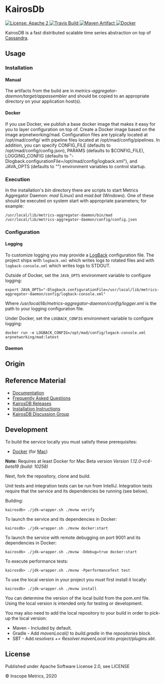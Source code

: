 KairosDb
========

<a href="https://raw.githubusercontent.com/InscopeMetrics/kairosdb/master/LICENSE">
    <img src="https://img.shields.io/hexpm/l/plug.svg"
         alt="License: Apache 2">
</a>
<a href="https://travis-ci.com/InscopeMetrics/kairodb">
    <img src="https://travis-ci.com/InscopeMetrics/kairosdb.svg?branch=master"
         alt="Travis Build">
</a>
<a href="http://search.maven.org/#search%7Cga%7C1%7Cg%3A%22io.inscopemetrics.kairosdb%22%20a%3A%22kairosdb%22">
    <img src="https://img.shields.io/maven-central/v/io.inscopemetrics.kairosdb/kairosdb.svg"
         alt="Maven Artifact">
</a>
<a href="https://hub.docker.com/r/inscopemetrics/kairosdb">
    <img src="https://img.shields.io/docker/pulls/inscopemetrics/kairosdb.svg" alt="Docker">
</a>

KairosDB is a fast distributed scalable time series abstraction on top of [Cassandra](https://cassandra.apache.org/).

Usage
-----

### Installation

#### Manual
The artifacts from the build are in *metrics-aggregator-daemon/target/appassembler* and should be copied to an
appropriate directory on your application host(s).

#### Docker
If you use Docker, we publish a base docker image that makes it easy for you to layer configuration on top of.  Create
a Docker image based on the image arpnetworking/mad.  Configuration files are typically located at /opt/mad/config/
with pipeline files located at /opt/mad/config/pipelines.  In addition, you can specify CONFIG_FILE (defaults to
/opt/mad/config/config.json), PARAMS (defaults to $CONFIG_FILE), LOGGING_CONFIG (defaults to
"-Dlogback.configurationFile=/opt/mad/config/logback.xml"), and JAVA_OPTS (defaults to "") environment variables to
control startup.

### Execution

In the installation's *bin* directory there are scripts to start Metrics Aggregator Daemon: *mad* (Linux) and
*mad.bat* (Windows).  One of these should be executed on system start with appropriate parameters; for example:

    /usr/local/lib/metrics-aggregator-daemon/bin/mad /usr/local/lib/metrics-aggregator-daemon/config/config.json

### Configuration

#### Logging

To customize logging you may provide a [LogBack](http://logback.qos.ch/) configuration file. The project ships with
`logback.xml` which writes logs to rotated files and with `logback-console.xml` which writes logs to STDOUT.

Outside of Docker, set the `JAVA_OPTS` environment variable to configure logging:

    export JAVA_OPTS="-Dlogback.configurationFile=/usr/local/lib/metrics-aggregator-daemon/config/logback-console.xml"

Where */usr/local/lib/metrics-aggregator-daemon/config/logger.xml* is the path to your logging configuration file.

Under Docker, set the `LOGBACK_CONFIG` environment variable to configure logging:

    docker run -e LOGBACK_CONFIG=/opt/mad/config/logack-console.xml arpnetworking/mad:latest

#### Daemon


Origin
-----

## Reference Material

* [Documentation](http://kairosdb.github.io/website/)
* [Frequently Asked Questions](https://github.com/kairosdb/kairosdb/wiki/Frequently-Asked-Questions)
* [KairosDB Releases](https://github.com/kairosdb/kairosdb/releases)
* [Installation Instructions](http://kairosdb.github.io/docs/build/html/GettingStarted.html)
* [KairosDB Discussion Group](https://groups.google.com/forum/#!forum/kairosdb-group)

Development
-----------

To build the service locally you must satisfy these prerequisites:
* [Docker](http://www.docker.com/) (for [Mac](https://docs.docker.com/docker-for-mac/))

__Note:__ Requires at least Docker for Mac Beta version _Version 1.12.0-rc4-beta19 (build: 10258)_

Next, fork the repository, clone and build.

Unit tests and integration tests can be run from IntelliJ. Integration tests
require that the service and its dependencies be running (see below).

Building:

    kairosdb> ./jdk-wrapper.sh ./mvnw verify

To launch the service and its dependencies in Docker:

    kairosdb> ./jdk-wrapper.sh ./mvnw docker:start

To launch the service with remote debugging on port 9001 and its dependencies in Docker:

    kairosdb> ./jdk-wrapper.sh ./mvnw -Ddebug=true docker:start

To execute performance tests:

    kairosdb> ./jdk-wrapper.sh ./mvnw -PperformanceTest test

To use the local version in your project you must first install it locally:

    kairosdb> ./jdk-wrapper.sh ./mvnw install

You can determine the version of the local build from the pom.xml file.  Using the local version is intended only for
testing or development.

You may also need to add the local repository to your build in order to pick-up the local version:

* Maven - Included by default.
* Gradle - Add *mavenLocal()* to *build.gradle* in the *repositories* block.
* SBT - Add *resolvers += Resolver.mavenLocal* into *project/plugins.sbt*.

License
-------

Published under Apache Software License 2.0, see LICENSE

&copy; Inscope Metrics, 2020
